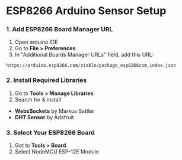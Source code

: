 # ESP8266 Arduino Sensor Setup

### 1. Add ESP8266 Board Manager URL
1. Open arduino IDE
2. Go to **File > Preferences**.
3. In "Additional Boards Manager URLs" field, add this URL:

```
https://arduino.esp8266.com/stable/package_esp8266com_index.json 
```


### 2. Install Required Libraries
1. Go to **Tools > Manage Libraries**.
2. Search for & install
- **WebsSockets** by Markus Sattler
- **DHT Sensor** by Adafruit



### 3. Select Your ESP8266 Board
1. Got to **Tools > Board**.
2. Select NodeMCU ESP-12E Module   
